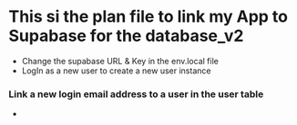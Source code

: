 # This si the plan file to link my App to Supabase for the database_v2

- Change the supabase URL & Key in the env.local file 
- LogIn as a new user to create a new user instance

### Link a new login email address to a user in the user table
- 